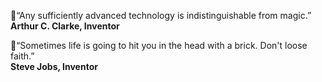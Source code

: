 :thought_balloon:“Any sufficiently advanced technology is indistinguishable from magic.”  
**Arthur C. Clarke, Inventor**

:thought_balloon:“Sometimes life is going to hit you in the head with a brick. Don't loose faith.”  
**Steve Jobs, Inventor**
